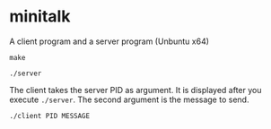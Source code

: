 # minitalk

A client program and a server program (Unbuntu x64)

`make`

`./server`

The client takes the server PID as argument. It is displayed after you execute `./server`.
The second argument is the message to send.

`./client PID MESSAGE`
